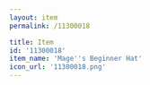 ```yaml
---
layout: item
permalink: /11300018

title: Item
id: '11300018'
item_name: 'Mage''s Beginner Hat'
icon_url: '11300018.png'
---
```

